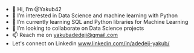 - 👋 Hi, I’m @Yakub42
- 👀 I’m interested in Data Science and machine learning with Python
- 🌱 I’m currently learning SQL and Python libraries for Machine Learning
- 💞️ I’m looking to collaborate on Data Science projects
- 📫 Reach me on yakubadedeji@gmail.com
- Let's connect on Linkedin www.linkedin.com/in/adedeji-yakub/
<!---
Yakub42/Yakub42 is a ✨ special ✨ repository because its `README.md` (this file) appears on your GitHub profile.
You can click the Preview link to take a look at your changes.
--->
